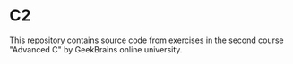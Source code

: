 # C2

This repository contains source code from exercises in the second course "Advanced C" by GeekBrains online university.


